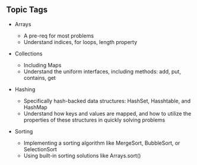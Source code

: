 ## Topic Tags
 - Arrays
   - A pre-req for most problems
   - Understand indices, for loops, length property

 - Collections
   - Including Maps
   - Understand the uniform interfaces, including methods: add, put, contains, get

 - Hashing
   - Specifically hash-backed data structures: HashSet, Hasshtable, and HashMap
   - Understand how keys and values are mapped, and how to utilize the properties of these structures in quickly solving problems

 - Sorting
   - Implementing a sorting algorithm like MergeSort, BubbleSort, or SelectionSort
   - Using built-in sorting solutions like Arrays.sort()
